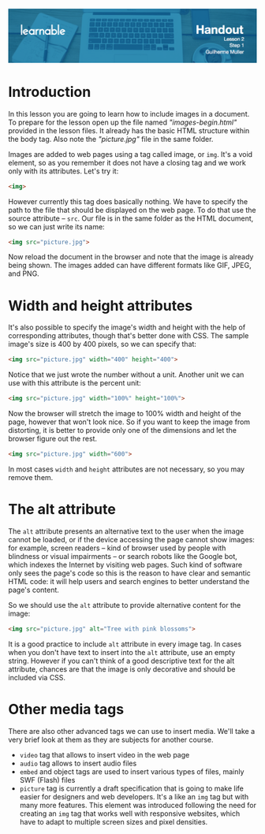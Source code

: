 ![](head-2.png)
# Introduction

In this lesson you are going to learn how to include images in a document. To prepare for the lesson open up the file named *"images-begin.html"* provided in the lesson files. It already has the basic HTML structure within the body tag. Also note the *"picture.jpg"* file in the same folder.

Images are added to web pages using a tag called image, or `img`. It's a void element, so as you remember it does not have a closing tag and we work only with its attributes. Let's try it:

```html
<img>
```

However currently this tag does basically nothing. We have to specify the path to the file that should be displayed on the web page. To do that use the source attribute – `src`. Our file is in the same folder as the HTML document, so we can just write its name:

```html
<img src="picture.jpg">
```

Now reload the document in the browser and note that the image is already being shown.
The images added can have different formats like GIF, JPEG, and PNG.

# Width and height attributes

It's also possible to specify the image's width and height with the help of corresponding attributes, though that's better done with CSS. The sample image's size is 400 by 400 pixels, so we can specify that:

```html
<img src="picture.jpg" width="400" height="400">
```

Notice that we just wrote the number without a unit. Another unit we can use with this attribute is the percent unit:

```html
<img src="picture.jpg" width="100%" height="100%">
```

Now the browser will stretch the image to 100% width and height of the page, however that won't look nice. So if you want to keep the image from distorting, it is better to provide only one of the dimensions and let the browser figure out the rest.

```html
<img src="picture.jpg" width="600">
```

In most cases `width` and `height` attributes are not necessary, so you may remove them.

# The alt attribute

The `alt` attribute presents an alternative text to the user when the image cannot be loaded, or if the device accessing the page cannot show images: for example, screen readers – kind of browser used by people with blindness or visual impairments – or search robots like the Google bot, which indexes the Internet by visiting web pages. Such kind of software only sees the page's code so this is the reason to have clear and semantic HTML code: it will help users and search engines to better understand the page's content.

So we should use the `alt` attribute to provide alternative content for the image:

```html
<img src="picture.jpg" alt="Tree with pink blossoms">
```

It is a good practice to include `alt` attribute in every image tag. In cases when you don't have text to insert into the `alt` attribute, use an empty string. However if you can't think of a good descriptive text for the alt attribute, chances are that the image is only decorative and should be included via CSS.

# Other media tags

There are also other advanced tags we can use to insert media. We'll take a very brief look at them as they are subjects for another course.

* `video` tag that allows to insert video in the web page
* `audio` tag allows to insert audio files
* `embed` and object tags are used to insert various types of files, mainly SWF (Flash) files
* `picture` tag is currently a draft specification that is going to make life easier for designers and web developers. It's a like an `img` tag but with many more features. This element was introduced following the need for creating an `img` tag that works well with responsive websites, which have to adapt to multiple screen sizes and pixel densities.
